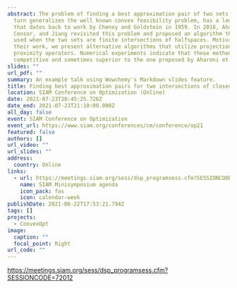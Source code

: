 ```yaml
---
abstract: The problem of finding a best approximation pair of two sets, which in
  turn generalizes the well known convex feasibility problem, has a long history
  that dates back to work by Cheney and Goldstein in 1959. In 2018, Aharoni,
  Censor, and Jiang revisited this problem and proposed an algorithm that can be
  used when the two sets are finite intersections of halfspaces. Motivated by
  their work, we present alternative algorithms that utilize projection and
  proximity operators. Numerical experiments indicate that these methods are
  competitive and sometimes superior to the one proposed by Aharoni et al.
slides: ""
url_pdf: ""
summary: An example talk using Wowchemy's Markdown slides feature.
title: Finding best approximation pairs for two intersections of closed convex sets
location: SIAM Conference on Optimization (Online)
date: 2021-07-23T20:45:25.726Z
date_end: 2021-07-23T21:10:00.000Z
all_day: false
event: SIAM Conference on Optimization
event_url: https://www.siam.org/conferences/cm/conference/op21
featured: false
authors: []
url_video: ""
url_slides: ""
address:
  country: Online
links:
  - url: https://meetings.siam.org/sess/dsp_programsess.cfm?SESSIONCODE=72012
    name: SIAM Minisymposium agenda
    icon_pack: fas
    icon: calendar-week
publishDate: 2021-06-22T17:53:21.794Z
tags: []
projects:
  - ConvexOpt
image:
  caption: ""
  focal_point: Right
url_code: ""
---
```

<https://meetings.siam.org/sess/dsp_programsess.cfm?SESSIONCODE=72012>